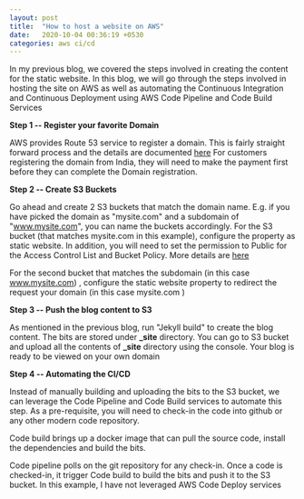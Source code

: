 ```yaml
---
layout: post
title:  "How to host a website on AWS"
date:   2020-10-04 00:36:19 +0530
categories: aws ci/cd 
---
```

In my previous blog, we covered the steps involved in creating the
content for the static website. In this blog, we will go through the
steps involved in hosting the site on AWS as well as automating the
Continuous Integration and Continuous Deployment using AWS Code Pipeline
and Code Build Services

**Step 1 -- Register your favorite Domain**

AWS provides Route 53 service to register a domain. This is fairly
straight forward process and the details are documented
[here](https://docs.aws.amazon.com/Route53/latest/DeveloperGuide/domain-register.html)
For customers registering the domain from India, they will need to make
the payment first before they can complete the Domain registration.

**Step 2 -- Create S3 Buckets**

Go ahead and create 2 S3 buckets that match the domain name. E.g. if you
have picked the domain as "mysite.com" and a subdomain of
"www.mysite.com", you can name the buckets accordingly. For the S3
bucket (that matches mysite.com in this example), configure the property
as static website. In addition, you will need to set the permission to
Public for the Access Control List and Bucket Policy. More details are
[here](https://docs.aws.amazon.com/AmazonS3/latest/dev/website-hosting-custom-domain-walkthrough.html)

For the second bucket that matches the subdomain (in this case
www.mysite.com) , configure the static website property to redirect the
request your domain (in this case mysite.com )

**Step 3 -- Push the blog content to S3**

As mentioned in the previous blog, run "Jekyll build" to create the blog
content. The bits are stored under **\_site** directory. You can go to
S3 bucket and upload all the contents of **\_site** directory using the
console. Your blog is ready to be viewed on your own domain

**Step 4 -- Automating the CI/CD**

Instead of manually building and uploading the bits to the S3 bucket, we
can leverage the Code Pipeline and Code Build services to automate this
step. As a pre-requisite, you will need to check-in the code into github
or any other modern code repository.

Code build brings up a docker image that can pull the source code,
install the dependencies and build the bits.

Code pipeline polls on the git repository for any check-in. Once a code
is checked-in, it trigger Code build to build the bits and push it to
the S3 bucket. In this example, I have not leveraged AWS Code Deploy
services

